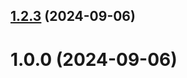 ## [1.2.3](https://github.com/username/git-extended/compare/v1.0.0...v1.2.3) (2024-09-06)



# 1.0.0 (2024-09-06)



